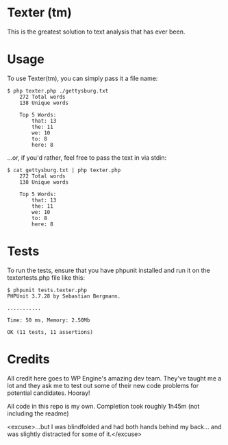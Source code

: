 Texter (tm)
===========

This is the greatest solution to text analysis that has ever been.

Usage
=====

To use Texter(tm), you can simply pass it a file name:

```
$ php texter.php ./gettysburg.txt 
    272 Total words
    138 Unique words

    Top 5 Words:
        that: 13
        the: 11
        we: 10
        to: 8
        here: 8

```

...or, if you'd rather, feel free to pass the text in via stdin:

```
$ cat gettysburg.txt | php texter.php
    272 Total words
    138 Unique words

    Top 5 Words:
        that: 13
        the: 11
        we: 10
        to: 8
        here: 8

```

Tests
=====

To run the tests, ensure that you have phpunit installed and run it on the textertests.php file like this:

```
$ phpunit tests.texter.php 
PHPUnit 3.7.28 by Sebastian Bergmann.

...........

Time: 50 ms, Memory: 2.50Mb

OK (11 tests, 11 assertions)
```


Credits
=======

All credit here goes to WP Engine's amazing dev team. They've taught me a lot and they ask me to test out some of their new code problems for potential candidates. Hooray!

All code in this repo is my own. Completion took roughly 1h45m (not including the readme)

&lt;excuse&gt;...but I was blindfolded and had both hands behind my back... and was slightly distracted for some of it.&lt;/excuse&gt;
